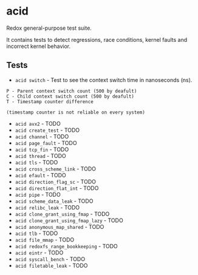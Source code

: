 # acid

Redox general-purpose test suite.

It contains tests to detect regressions, race conditions, kernel faults and incorrect kernel behavior.

## Tests

- `acid switch` - Test to see the context switch time in nanoseconds (ns).

```
P - Parent context switch count (500 by deafult)
C - Child context switch count (500 by deafult)
T - Timestamp counter difference

(timestamp counter is not reliable on every system)
```

- `acid avx2` - TODO
- `acid create_test` - TODO
- `acid channel` - TODO
- `acid page_fault` - TODO
- `acid tcp_fin` - TODO
- `acid thread` - TODO
- `acid tls` - TODO
- `acid cross_scheme_link` - TODO
- `acid efault` - TODO
- `acid direction_flag_sc` - TODO
- `acid direction_flat_int` - TODO
- `acid pipe` - TODO
- `acid scheme_data_leak` - TODO
- `acid relibc_leak` - TODO
- `acid clone_grant_using_fmap` - TODO
- `acid clone_grant_using_fmap_lazy` - TODO
- `acid anonymous_map_shared` - TODO
- `acid tlb` - TODO
- `acid file_mmap` - TODO
- `acid redoxfs_range_bookkeeping` - TODO
- `acid eintr` - TODO
- `acid syscall_bench` - TODO
- `acid filetable_leak` - TODO
